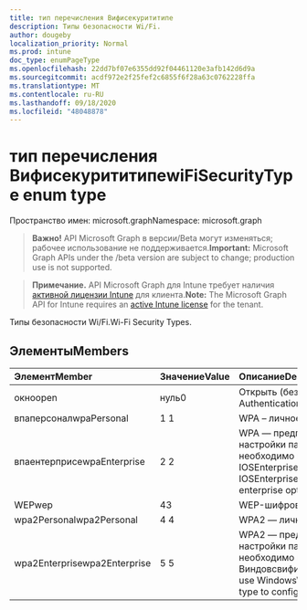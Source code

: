 ```yaml
---
title: тип перечисления Вифисекурититипе
description: Типы безопасности Wi/Fi.
author: dougeby
localization_priority: Normal
ms.prod: intune
doc_type: enumPageType
ms.openlocfilehash: 22dd7bf07e6355dd92f04461120e3afb142d6d9a
ms.sourcegitcommit: acdf972e2f25fef2c6855f6f28a63c0762228ffa
ms.translationtype: MT
ms.contentlocale: ru-RU
ms.lasthandoff: 09/18/2020
ms.locfileid: "48048878"
---
```

# <a name="wifisecuritytype-enum-type"></a><span data-ttu-id="e6973-103">тип перечисления Вифисекурититипе</span><span class="sxs-lookup"><span data-stu-id="e6973-103">wiFiSecurityType enum type</span></span>

<span data-ttu-id="e6973-104">Пространство имен: microsoft.graph</span><span class="sxs-lookup"><span data-stu-id="e6973-104">Namespace: microsoft.graph</span></span>

> <span data-ttu-id="e6973-105">**Важно!** API Microsoft Graph в версии/Beta могут изменяться; рабочее использование не поддерживается.</span><span class="sxs-lookup"><span data-stu-id="e6973-105">**Important:** Microsoft Graph APIs under the /beta version are subject to change; production use is not supported.</span></span>

> <span data-ttu-id="e6973-106">**Примечание.** API Microsoft Graph для Intune требует наличия [активной лицензии Intune](https://go.microsoft.com/fwlink/?linkid=839381) для клиента.</span><span class="sxs-lookup"><span data-stu-id="e6973-106">**Note:** The Microsoft Graph API for Intune requires an [active Intune license](https://go.microsoft.com/fwlink/?linkid=839381) for the tenant.</span></span>

<span data-ttu-id="e6973-107">Типы безопасности Wi/Fi.</span><span class="sxs-lookup"><span data-stu-id="e6973-107">Wi-Fi Security Types.</span></span>

## <a name="members"></a><span data-ttu-id="e6973-108">Элементы</span><span class="sxs-lookup"><span data-stu-id="e6973-108">Members</span></span>
|<span data-ttu-id="e6973-109">Элемент</span><span class="sxs-lookup"><span data-stu-id="e6973-109">Member</span></span>|<span data-ttu-id="e6973-110">Значение</span><span class="sxs-lookup"><span data-stu-id="e6973-110">Value</span></span>|<span data-ttu-id="e6973-111">Описание</span><span class="sxs-lookup"><span data-stu-id="e6973-111">Description</span></span>|
|:---|:---|:---|
|<span data-ttu-id="e6973-112">окно</span><span class="sxs-lookup"><span data-stu-id="e6973-112">open</span></span>|<span data-ttu-id="e6973-113">нуль</span><span class="sxs-lookup"><span data-stu-id="e6973-113">0</span></span>|<span data-ttu-id="e6973-114">Открыть (без проверки подлинности).</span><span class="sxs-lookup"><span data-stu-id="e6973-114">Open (No Authentication).</span></span>|
|<span data-ttu-id="e6973-115">впаперсонал</span><span class="sxs-lookup"><span data-stu-id="e6973-115">wpaPersonal</span></span>|<span data-ttu-id="e6973-116">1 </span><span class="sxs-lookup"><span data-stu-id="e6973-116">1</span></span>|<span data-ttu-id="e6973-117">WPA – личное.</span><span class="sxs-lookup"><span data-stu-id="e6973-117">WPA-Personal.</span></span>|
|<span data-ttu-id="e6973-118">впаентерприсе</span><span class="sxs-lookup"><span data-stu-id="e6973-118">wpaEnterprise</span></span>|<span data-ttu-id="e6973-119">2 </span><span class="sxs-lookup"><span data-stu-id="e6973-119">2</span></span>|<span data-ttu-id="e6973-120">WPA — предприятие.</span><span class="sxs-lookup"><span data-stu-id="e6973-120">WPA-Enterprise.</span></span> <span data-ttu-id="e6973-121">Для настройки параметров предприятия необходимо использовать тип IOSEnterpriseWifiConfiguration.</span><span class="sxs-lookup"><span data-stu-id="e6973-121">Must use IOSEnterpriseWifiConfiguration type to configure enterprise options.</span></span>|
|<span data-ttu-id="e6973-122">WEP</span><span class="sxs-lookup"><span data-stu-id="e6973-122">wep</span></span>|<span data-ttu-id="e6973-123">4</span><span class="sxs-lookup"><span data-stu-id="e6973-123">3</span></span>|<span data-ttu-id="e6973-124">WEP-шифрование.</span><span class="sxs-lookup"><span data-stu-id="e6973-124">WEP Encryption.</span></span>|
|<span data-ttu-id="e6973-125">wpa2Personal</span><span class="sxs-lookup"><span data-stu-id="e6973-125">wpa2Personal</span></span>|<span data-ttu-id="e6973-126">4 </span><span class="sxs-lookup"><span data-stu-id="e6973-126">4</span></span>|<span data-ttu-id="e6973-127">WPA2 — личное.</span><span class="sxs-lookup"><span data-stu-id="e6973-127">WPA2-Personal.</span></span>|
|<span data-ttu-id="e6973-128">wpa2Enterprise</span><span class="sxs-lookup"><span data-stu-id="e6973-128">wpa2Enterprise</span></span>|<span data-ttu-id="e6973-129">5 </span><span class="sxs-lookup"><span data-stu-id="e6973-129">5</span></span>|<span data-ttu-id="e6973-130">WPA2 — предприятие.</span><span class="sxs-lookup"><span data-stu-id="e6973-130">WPA2-Enterprise.</span></span> <span data-ttu-id="e6973-131">Для настройки параметров предприятия необходимо использовать тип Виндовсвифиентерприсиапконфигуратион.</span><span class="sxs-lookup"><span data-stu-id="e6973-131">Must use WindowsWifiEnterpriseEAPConfiguration type to configure enterprise options.</span></span>|






